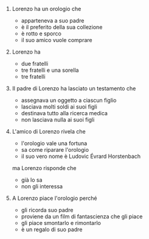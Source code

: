 ---
---

1. Lorenzo ha un orologio che

   * apparteneva a suo padre
   * è il preferito della sua collezione
   * è rotto e sporco
   * il suo amico vuole comprare

2. Lorenzo ha

   * due fratelli
   * tre fratelli e una sorella
   * tre fratelli

3. Il padre di Lorenzo ha lasciato un testamento che

   * assegnava un oggetto a ciascun figlio
   * lasciava molti soldi ai suoi figli
   * destinava tutto alla ricerca medica
   * non lasciava nulla ai suoi figli

4. L'amico di Lorenzo rivela che

   * l'orologio vale una fortuna
   * sa come riparare l'orologio
   * il suo vero nome è Ludovic Évrard Horstenbach

   ma Lorenzo risponde che

   * già lo sa
   * non gli interessa

5. A Lorenzo piace l'orologio perché

   * gli ricorda suo padre
   * proviene da un film di fantascienza che gli piace
   * gli piace smontarlo e rimontarlo
   * è un regalo di suo padre